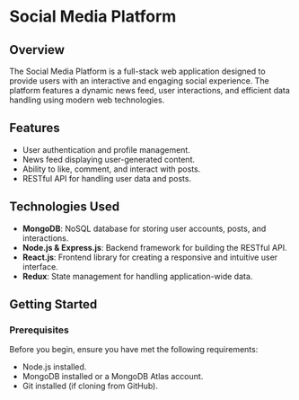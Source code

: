 # Social Media Platform

## Overview

The Social Media Platform is a full-stack web application designed to provide users with an interactive and engaging social experience. The platform features a dynamic news feed, user interactions, and efficient data handling using modern web technologies.

## Features

- User authentication and profile management.
- News feed displaying user-generated content.
- Ability to like, comment, and interact with posts.
- RESTful API for handling user data and posts.

## Technologies Used

- **MongoDB**: NoSQL database for storing user accounts, posts, and interactions.
- **Node.js & Express.js**: Backend framework for building the RESTful API.
- **React.js**: Frontend library for creating a responsive and intuitive user interface.
- **Redux**: State management for handling application-wide data.

## Getting Started

### Prerequisites

Before you begin, ensure you have met the following requirements:

- Node.js installed.
- MongoDB installed or a MongoDB Atlas account.
- Git installed (if cloning from GitHub).


